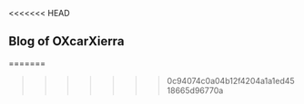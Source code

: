 <<<<<<< HEAD
<h2>Blog of OXcarXierra</h2>
=======

>>>>>>> 0c94074c0a04b12f4204a1a1ed4518665d96770a
